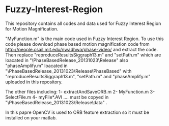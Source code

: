 # Fuzzy-Interest-Region
This repository contains all codes and data used for Fuzzy Interest Region for Motion Magnification.

"MyFunction.m" is the main code used in Fuzzy Interest Region. To use this code please download phase based motion magnification code from http://people.csail.mit.edu/nwadhwa/phase-video/ and extract the code. Then replace "reproduceResultsSiggraph13.m" and "setPath.m" which are loacated in "\PhaseBasedRelease_20131023\Release" also "phaseAmplify.m" loacated in "\PhaseBasedRelease_20131023\Release\PhaseBased" with "reproduceResultsSiggraph13.m", "setPath.m" and "phaseAmplify.m" uploaded in this repository. 

The other files including:
1- extractAndSaveORB.m
2- MyFunction.m
3- SelectFile.m
4- myFile*.AVI
....
must be copyed in "\PhaseBasedRelease_20131023\Release\data" . 

In this papre OpenCV is used to ORB feature extraction so it must be installed on your matlab.


